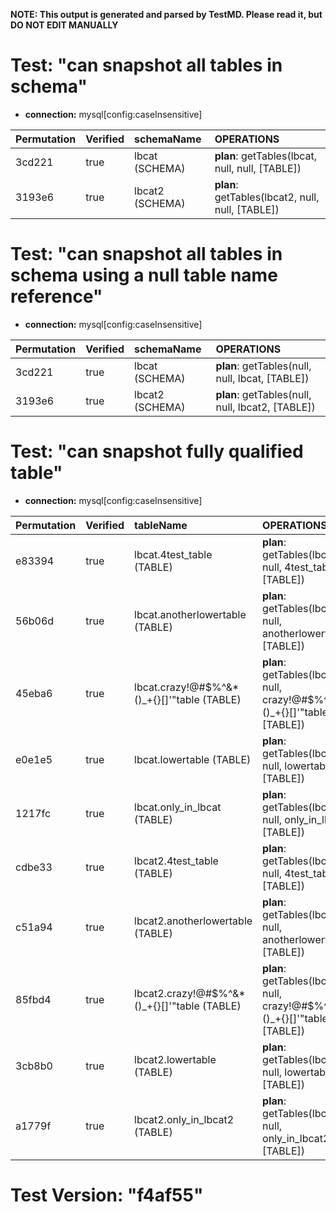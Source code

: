 **NOTE: This output is generated and parsed by TestMD. Please read it, but DO NOT EDIT MANUALLY**

# Test: "can snapshot all tables in schema" #

- **connection:** mysql[config:caseInsensitive]

| Permutation | Verified | schemaName      | OPERATIONS
| :---------- | :------- | :-------------- | :------
| 3cd221      | true     | lbcat (SCHEMA)  | **plan**: getTables(lbcat, null, null, [TABLE])
| 3193e6      | true     | lbcat2 (SCHEMA) | **plan**: getTables(lbcat2, null, null, [TABLE])

# Test: "can snapshot all tables in schema using a null table name reference" #

- **connection:** mysql[config:caseInsensitive]

| Permutation | Verified | schemaName      | OPERATIONS
| :---------- | :------- | :-------------- | :------
| 3cd221      | true     | lbcat (SCHEMA)  | **plan**: getTables(null, null, lbcat, [TABLE])
| 3193e6      | true     | lbcat2 (SCHEMA) | **plan**: getTables(null, null, lbcat2, [TABLE])

# Test: "can snapshot fully qualified table" #

- **connection:** mysql[config:caseInsensitive]

| Permutation | Verified | tableName                                    | OPERATIONS
| :---------- | :------- | :------------------------------------------- | :------
| e83394      | true     | lbcat.4test_table (TABLE)                    | **plan**: getTables(lbcat, null, 4test_table, [TABLE])
| 56b06d      | true     | lbcat.anotherlowertable (TABLE)              | **plan**: getTables(lbcat, null, anotherlowertable, [TABLE])
| 45eba6      | true     | lbcat.crazy!@#\$%^&*()_+{}[]'"table (TABLE)  | **plan**: getTables(lbcat, null, crazy!@#\$%^&*()_+{}[]'"table, [TABLE])
| e0e1e5      | true     | lbcat.lowertable (TABLE)                     | **plan**: getTables(lbcat, null, lowertable, [TABLE])
| 1217fc      | true     | lbcat.only_in_lbcat (TABLE)                  | **plan**: getTables(lbcat, null, only_in_lbcat, [TABLE])
| cdbe33      | true     | lbcat2.4test_table (TABLE)                   | **plan**: getTables(lbcat2, null, 4test_table, [TABLE])
| c51a94      | true     | lbcat2.anotherlowertable (TABLE)             | **plan**: getTables(lbcat2, null, anotherlowertable, [TABLE])
| 85fbd4      | true     | lbcat2.crazy!@#\$%^&*()_+{}[]'"table (TABLE) | **plan**: getTables(lbcat2, null, crazy!@#\$%^&*()_+{}[]'"table, [TABLE])
| 3cb8b0      | true     | lbcat2.lowertable (TABLE)                    | **plan**: getTables(lbcat2, null, lowertable, [TABLE])
| a1779f      | true     | lbcat2.only_in_lbcat2 (TABLE)                | **plan**: getTables(lbcat2, null, only_in_lbcat2, [TABLE])

# Test Version: "f4af55" #